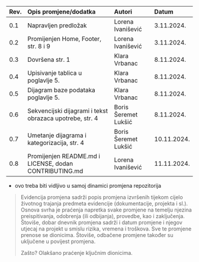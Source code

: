 | Rev. | Opis promjene/dodatka | Autori  | Datum      |
| ---- |:--------------------- |:------- |:---------- |
|  0.1 | Napravljen predložak  | Lorena Ivanišević | 3.11.2024. |
|  0.2  | Promijenjen Home, Footer, str. 8 i 9  | Lorena Ivanišević | 3.11.2024. |
|  0.3    | Dovršena str. 1                      | Klara Vrbanac        | 8.11.2024.           |
|  0.4   | Upisivanje tablica u poglavlje 5.                     | Klara Vrbanac        | 8.11.2024.           |
|  0.5   | Dijagram baze podataka poglavlje 5.                    | Klara Vrbanac        | 8.11.2024.           |
|  0.6   | Sekvencijski dijagrami i tekst obrazaca upotrebe, str. 4 | Boris Šeremet Lukšić | 8.11.2024.           |
|  0.7   | Umetanje dijagrama i kategorizacija, str. 4 | Boris Šeremet Lukšić | 10.11.2024. |
|  0.8   | Promijenjen README.md i LICENSE, dodan CONTRIBUTING.md | Lorena Ivanišević | 11.11.2024. |

* ovo treba biti vidljivo u samoj dinamici promjena repozitorija

> Evidencija promjena sadrži popis promjena izvršenih tijekom cijelo životnog trajanja predmeta evidencije (dokumentacije, projekta i sl.). Osnova svrha je praćenja napretka svake promjene na temelju njezina preispitivanja, odobrenja (ili odbijanja), provedbe, kao i zaključenja. Štoviše, dobar dnevnik promjena sadrži i datum promjene i njegov utjecaj na projekt u smislu rizika, vremena i troškova. Sve te promjene prenose se dionicima.  Štoviše, odbačene promjene također su uključene u povijest promjena.
>
> Zašto? Olakšano praćenje ključnim dionicima. 
>
> 
